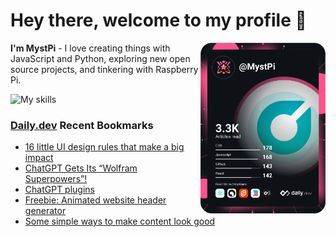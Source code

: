 # Hey there, welcome to my profile 👋

<a href="https://app.daily.dev/MystPi"><img src="https://github.com/MystPi/MystPi/blob/main/devcard.svg" width="200" alt="MystPi's Dev Card" align="right"/></a>

**I'm MystPi** - I love creating things with JavaScript and Python, exploring new open source projects, and tinkering with Raspberry Pi.

![My skills](https://skillicons.dev/icons?i=svelte,ts,js,html,css,raspberrypi,tailwind)

### [Daily.dev](https://daily.dev) Recent Bookmarks
<!-- daily.dev BOOKMARKS:START -->
- [16 little UI design rules that make a big impact](https://app.daily.dev/posts/9KvBp6poj?utm_source=rss&utm_medium=bookmarks&utm_campaign=Itr6mLfRdMms0HCyePtl9)
- [ChatGPT Gets Its “Wolfram Superpowers”!](https://app.daily.dev/posts/5MweuK7hh?utm_source=rss&utm_medium=bookmarks&utm_campaign=Itr6mLfRdMms0HCyePtl9)
- [ChatGPT plugins](https://app.daily.dev/posts/OZmrkwhyF?utm_source=rss&utm_medium=bookmarks&utm_campaign=Itr6mLfRdMms0HCyePtl9)
- [Freebie: Animated website header generator](https://app.daily.dev/posts/E80ibooLh?utm_source=rss&utm_medium=bookmarks&utm_campaign=Itr6mLfRdMms0HCyePtl9)
- [Some simple ways to make content look good](https://app.daily.dev/posts/22XiZ18WV?utm_source=rss&utm_medium=bookmarks&utm_campaign=Itr6mLfRdMms0HCyePtl9)
<!-- daily.dev BOOKMARKS:END -->
